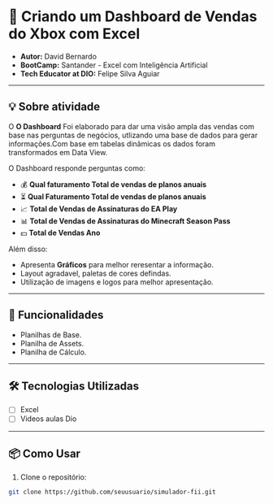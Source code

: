 # 🏢 Criando um Dashboard de Vendas do Xbox com Excel

- **Autor:** David Bernardo
- **BootCamp:** Santander - Excel com Inteligência Artificial
- **Tech Educator at DIO:** Felipe Silva Aguiar

---

## 💡 Sobre atividade

O **O Dashboard** Foi elaborado para dar uma visão ampla das vendas com base nas perguntas de negócios, utlizando uma base de dados
para gerar informações.Com base em tabelas dinâmicas os dados foram transformados em Data View. 

O Dashboard responde perguntas como:

- 💰 **Qual faturamento Total de vendas de planos anuais**
- ⏳ **Qual Faturamento Total de vendas de planos anuais**
- 📈 **Total de Vendas de Assinaturas do EA Play**
- 📊 **Total de Vendas de Assinaturas do Minecraft Season Pass**
- 💵 **Total de Vendas Ano**

Além disso:

- Apresenta **Gráficos** para melhor reresentar a informação.
- Layout agradavel, paletas de cores defindas.
- Utilização de imagens e logos para melhor apresentação.

---

## 🚀 Funcionalidades

- Planilhas de Base.
- Planilha de Assets.
- Planilha de Cálculo.
  

---

## 🛠️ Tecnologias Utilizadas

- [ ] Excel
- [ ] Videos aulas Dio

---


## 📦 Como Usar

1. Clone o repositório:

```bash
git clone https://github.com/seuusuario/simulador-fii.git
```
